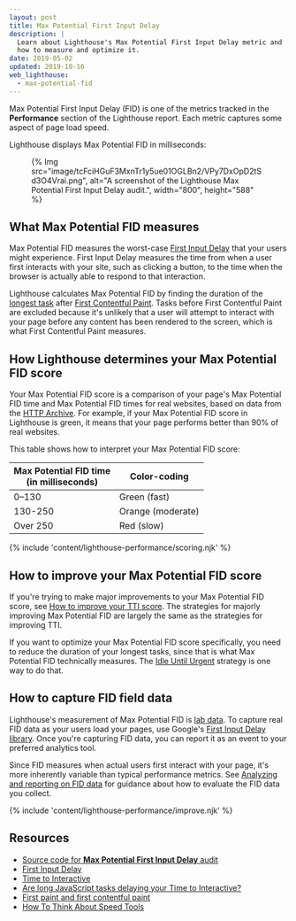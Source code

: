 ```yaml
---
layout: post
title: Max Potential First Input Delay
description: |
  Learn about Lighthouse's Max Potential First Input Delay metric and
  how to measure and optimize it.
date: 2019-05-02
updated: 2019-10-16
web_lighthouse:
  - max-potential-fid
---
```


Max Potential First Input Delay (FID) is one of the metrics
tracked in the **Performance** section of the Lighthouse report.
Each metric captures some aspect of page load speed.

Lighthouse displays Max Potential FID in milliseconds:

<figure>
  {% Img src="image/tcFciHGuF3MxnTr1y5ue01OGLBn2/VPy7DxOpD2tSd3O4Vrai.png", alt="A screenshot of the Lighthouse Max Potential First Input Delay audit.", width="800", height="588" %}
</figure>

## What Max Potential FID measures

Max Potential FID measures the worst-case [First Input Delay][fid] that your users might experience.
First Input Delay measures the time from when a user first interacts with your site, such as
clicking a button, to the time when the browser is actually able to respond to that interaction.

Lighthouse calculates Max Potential FID by finding the duration of the [longest task][longtask]
after [First Contentful Paint][fcp]. Tasks before First Contentful Paint are excluded because it's
unlikely that a user will attempt to interact with your page before any content has been rendered to
the screen, which is what First Contentful Paint measures.

## How Lighthouse determines your Max Potential FID score

<!-- TODO(kaycebasques): In the FCP doc we link to the HTTP Archive report of FCP data.
     If we get a similar report for MPFID we should link to that.
     https://web.dev/first-contentful-paint/#how-lighthouse-determines-your-fcp-score -->

Your Max Potential FID score is a comparison of your page's Max Potential FID time
and Max Potential FID times for real websites, based on
data from the [HTTP Archive](https://httparchive.org).
For example, if your Max Potential FID score in Lighthouse is green, it means
that your page performs better than 90% of real websites.

This table shows how to interpret your Max Potential FID score:

<div class="table-wrapper">
  <table>
    <thead>
      <tr>
        <th>Max Potential FID time<br>(in milliseconds)</th>
        <th>Color-coding</th>
      </tr>
    </thead>
    <tbody>
      <tr>
        <td>0–130</td>
        <td>Green (fast)</td>
      </tr>
      <tr>
        <td>130-250</td>
        <td>Orange (moderate)</td>
      </tr>
      <tr>
        <td>Over 250</td>
        <td>Red (slow)</td>
      </tr>
    </tbody>
  </table>
</div>

{% include 'content/lighthouse-performance/scoring.njk' %}

## How to improve your Max Potential FID score

If you're trying to make major improvements to your Max Potential FID score, see
[How to improve your TTI score][tti]. The strategies for majorly improving Max Potential FID are
largely the same as the strategies for improving TTI.

If you want to optimize your Max Potential FID score specifically, you need to reduce the duration
of your longest tasks, since that is what Max Potential FID technically measures. The [Idle Until
Urgent](https://philipwalton.com/articles/idle-until-urgent/) strategy is one way to do that.

## How to capture FID field data

Lighthouse's measurement of Max Potential FID is [lab data][lab]. To capture real
FID data as your users load your pages, use Google's
[First Input Delay library](https://github.com/GoogleChromeLabs/first-input-delay).
Once you're capturing FID data, you can report it as an event
to your preferred analytics tool.

Since FID measures when actual users first interact with your page,
it's more inherently variable than typical performance metrics.
See [Analyzing and reporting on FID data][analysis] for guidance
about how to evaluate the FID data you collect.

{% include 'content/lighthouse-performance/improve.njk' %}

## Resources

- [Source code for **Max Potential First Input Delay** audit](https://github.com/GoogleChrome/lighthouse/blob/master/core/audits/metrics/max-potential-fid.js)
- [First Input Delay][fid]
- [Time to Interactive](/tti/)
- [Are long JavaScript tasks delaying your Time to Interactive?](/long-tasks-devtools)
- [First paint and first contentful paint][fcp]
- [How To Think About Speed Tools][tools]

[analysis]: https://developers.google.com/web/updates/2018/05/first-input-delay#analyzing_and_reporting_on_fid_data
[fid]: https://developers.google.com/web/updates/2018/05/first-input-delay
[tti]: /interactive/#how-to-improve-your-tti-score
[fcp]: https://developers.google.com/web/fundamentals/performance/user-centric-performance-metrics#first_paint_and_first_contentful_paint
[fid]: https://developers.google.com/web/updates/2018/05/first-input-delay
[rum]: https://developers.google.com/web/fundamentals/performance/speed-tools#field_data
[lab]: https://developers.google.com/web/fundamentals/performance/speed-tools#lab_data
[longtask]: /long-tasks-devtools#what-are-long-tasks
[tools]: https://developers.google.com/web/fundamentals/performance/speed-tools
